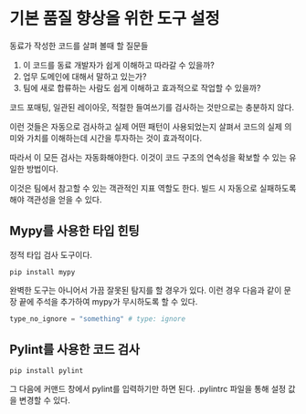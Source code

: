 # 기본 품질 향상을 위한 도구 설정

동료가 작성한 코드를 살펴 볼때 할 질문들
1. 이 코드를 동료 개발자가 쉽게 이해하고 따라갈 수 있을까?
2. 업무 도메인에 대해서 말하고 있는가?
3. 팀에 새로 합류하는 사람도 쉽게 이해하고 효과적으로 작업할 수 있을까?

코드 포매팅, 일관된 레이아웃, 적절한 들여쓰기를 검사하는 것만으로는 충분하지 않다.

이런 것들은 자동으로 검사하고 실제 어떤 패턴이 사용되었는지 살펴서
코드의 실제 의미와 가치를 이해하는데 시간을 투자하는 것이 효과적이다.

따라서 이 모든 검사는 자동화해야한다. 이것이 코드 구조의 연속성을 확보할 수 있는 유일한 방법이다.

이것은 팀에서 참고할 수 있는 객관적인 지표 역할도 한다. 빌드 시 자동으로 실패하도록 해야 객관성을 얻을 수 있다.

## Mypy를 사용한 타입 힌팅

정적 타입 검사 도구이다.

```shell
pip install mypy
```

완벽한 도구는 아니어서 가끔 잘못된 탐지를 할 경우가 있다.
이런 경우 다음과 같이 문장 끝에 주석을 추가하여 mypy가 무시하도록 할 수 있다.

```python
type_no_ignore = "something" # type: ignore
```

## Pylint를 사용한 코드 검사

```shell
pip install pylint
```

그 다음에 커맨드 창에서 pylint를 입력하기만 하면 된다.
.pylintrc 파일을 통해 설정 값을 변경할 수 있다.


